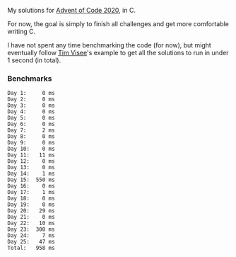 My solutions for [Advent of Code 2020](https://adventofcode.com/2020), in C.

For now, the goal is simply to finish all challenges and get more comfortable writing C.

I have not spent any time benchmarking the code (for now), but might eventually follow [Tim Visee](https://timvisee.com/blog/solving-aoc-2020-in-under-a-second/)'s example to get all the solutions to run in under 1 second (in total).

### Benchmarks
```
Day 1:     0 ms
Day 2:     0 ms
Day 3:     0 ms
Day 4:     0 ms
Day 5:     0 ms
Day 6:     0 ms
Day 7:     2 ms
Day 8:     0 ms
Day 9:     0 ms
Day 10:    0 ms
Day 11:   11 ms
Day 12:    0 ms
Day 13:    0 ms
Day 14:    1 ms
Day 15:  550 ms
Day 16:    0 ms
Day 17:    1 ms
Day 18:    0 ms
Day 19:    0 ms
Day 20:   29 ms
Day 21:    0 ms
Day 22:   10 ms
Day 23:  300 ms
Day 24:    7 ms
Day 25:   47 ms
Total:   958 ms
```